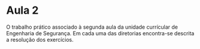 # Aula 2
O trabalho prático associado à segunda aula da unidade currícular de Engenharia de Segurança. 
Em cada uma das diretorias encontra-se descrita a resolução dos exercícios.  
